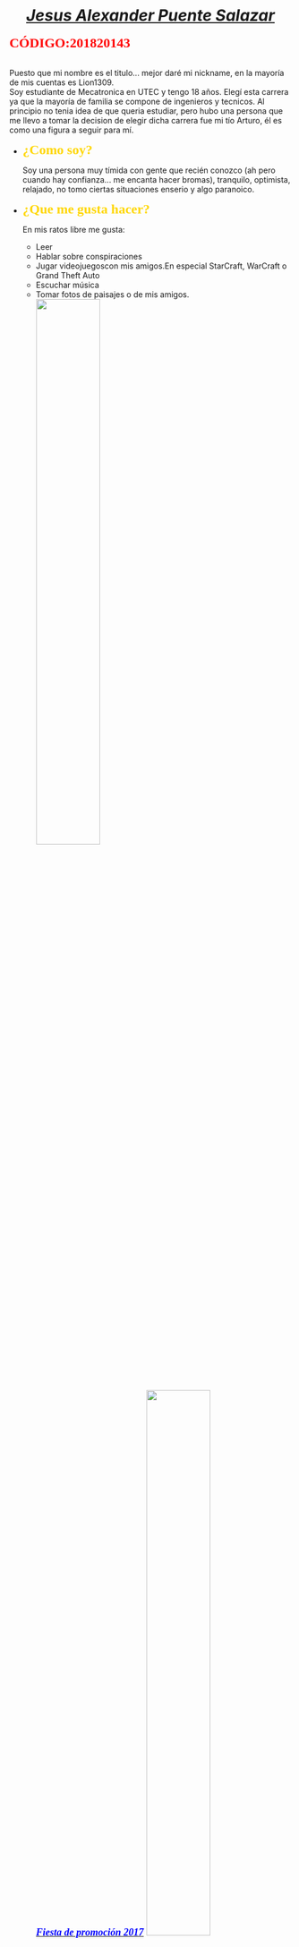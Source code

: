 <html>
<head><center><u><b><i><h1>Jesus Alexander Puente Salazar</h1></i></b></u></center></head>
<body background="https://mirapic.com/wp-content/uploads/2018/07/Wallpaper-of-NERV-logo.jpg">
<font face="Monotype Corsiva" size="5" color="red">
<b>CÓDIGO:201820143</b></font><p><br>
Puesto que mi nombre es el titulo... mejor daré mi nickname, en la mayoría de mis cuentas es Lion1309.<br>
Soy estudiante de Mecatronica en UTEC y tengo 18 años. Elegí esta carrera ya que la mayoría de familia se compone de ingenieros y tecnicos. Al principio no tenia idea de que queria estudiar, pero hubo una persona que me llevo a tomar la decision de elegir dicha carrera fue mi tío Arturo, él es como una figura a seguir para mí.<br>
<ul type="disk">
<li><font face="Monotype Corsiva" size="5" color="gold"><b>¿Como soy?</b></font><p>
Soy una persona muy tímida con gente que recién conozco (ah pero cuando hay confianza... me encanta hacer bromas), tranquilo, optimista, relajado, no tomo ciertas situaciones enserio y algo paranoico.<br>
<li><font face="Monotype Corsiva" size="5" color="gold"><b>¿Que me gusta hacer?</b></font><p>
En mis ratos libre me gusta:<br>
<ul type="disk">
<li>Leer<br>
<li>Hablar sobre conspiraciones<br>
<li>Jugar videojuegoscon mis amigos.En especial StarCraft, WarCraft o Grand Theft Auto<br>
<li>Escuchar música<br>
<li>Tomar fotos de paisajes o de mis amigos.<br>
<img src="https://scontent-scl1-1.xx.fbcdn.net/v/t1.0-9/25508036_1378867032240280_5807902322022968505_n.jpg?_nc_cat=111&_nc_ht=scontent-scl1-1.xx&oh=567137206f24701999a0ec2f61f7874e&oe=5C868140"  height="50%" width="50%"><br>
<u><b><i><font face="Monotype Corsiva" size="4" color="blue">Fiesta de promoción 2017<font></i></b></u>
 <img src="https://scontent-scl1-1.xx.fbcdn.net/v/t1.0-9/19510518_1223880454405606_2881193421904589519_n.jpg?_nc_cat=101&_nc_ht=scontent-scl1-1.xx&oh=602297b6f68fe7198f1d0aa744fb3920&oe=5C7E6090" height="50%" width="50%"><br>
<u><b><i><font face="Monotype Corsiva" size="4" color="blue">Spider-man...<font></i></b></u>

</html>
